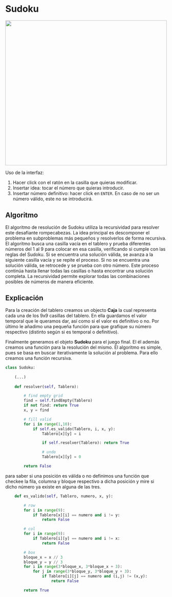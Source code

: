# Sudoku

<div style="text-align:center;">
  <image src="https://github.com/JavierAM01/Machine-Learnig-in-Games/blob/main/images/sudoku.gif" style="width:100%; height:12cm;">
</div>

Uso de la interfaz:
  
  1) Hacer click con el ratón en la casilla que quieras modificar. 
  2) Insertar idea: tocar el número que quieras introducir.
  3) Insertar número definitivo: hacer click en ```ENTER```. En caso de no ser un número válido, este no se introducirá.
  
## Algoritmo

El algoritmo de resolución de Sudoku utiliza la recursividad para resolver este desafiante rompecabezas. La idea principal es descomponer el problema en subproblemas más pequeños y resolverlos de forma recursiva. El algoritmo busca una casilla vacía en el tablero y prueba diferentes números del 1 al 9 para colocar en esa casilla, verificando si cumple con las reglas del Sudoku. Si se encuentra una solución válida, se avanza a la siguiente casilla vacía y se repite el proceso. Si no se encuentra una solución válida, se retrocede y se prueba con otro número. Este proceso continúa hasta llenar todas las casillas o hasta encontrar una solución completa. La recursividad permite explorar todas las combinaciones posibles de números de manera eficiente.

## Explicación
  
Para la creación del tablero creamos un objecto **Caja** la cual representa cada una de los 9x9 casillas del tablero. En ella guardamos 
el valor temporal que le queramos dar, así como si el valor es definitivo o no. Por último le añadimo una pequeña función para que grafique 
su número respectivo (distinto según si es temporal o definitivo).

Finalmente generamos el objeto **Sudoku** para el juego final. El él además creamos una función para la resolución del mismo. El algoritmo es simple,
pues se basa en buscar iterativamente la solución al problema. Para ello creamos una función recursiva.
  
```python
class Sudoku:
    
    (...)
    
    def resolver(self, Tablero):

        # find empty grid
        find = self.findEmpty(Tablero)
        if not find: return True
        x, y = find

        # fill valid
        for i in range(1,10):
            if self.es_valido(Tablero, i, x, y):
                Tablero[x][y] = i

                if self.resolver(Tablero): return True

                # undo
                Tablero[x][y] = 0

        return False
```
  
para saber si una posición es válida o no definimos una función que checkee la fila, columna y bloque respectivo a dicha posición y mire si dicho 
número ya existe en alguna de las tres.
  
```python
    def es_valido(self, Tablero, numero, x, y):

        # row
        for i in range(9):
            if Tablero[x][i] == numero and i != y: 
                return False

        # col
        for i in range(9):
            if Tablero[i][y] == numero and i != x: 
                return False

        # box
        bloque_x = x // 3
        bloque_y = y // 3
        for i in range(3*bloque_x, 3*bloque_x + 3):
            for j in range(3*bloque_y, 3*bloque_y + 3):
                if Tablero[i][j] == numero and (i,j) != (x,y): 
                    return False

        return True
```
